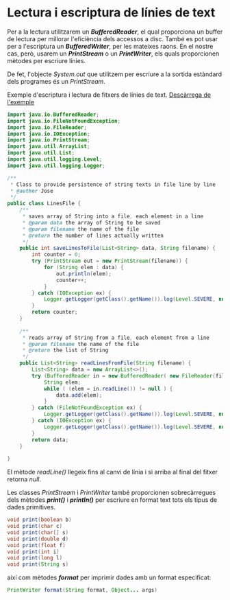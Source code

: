 # Lectura i escriptura de línies de text

Per a la lectura utilitzarem un ***BufferedReader***, el qual proporciona un buffer de lectura per millorar l'eficiència dels accessos a disc. També es pot usar per a l'escriptura un ***BufferedWriter***, per les mateixes raons. En el nostre cas, però, usarem un ***PrintStream*** o un ***PrintWriter***, els quals proporcionen mètodes per escriure línies.

De fet, l'objecte *System.out* que utilitzem per escriure a la sortida estàndard dels programes és un *PrintStream*.

Exemple d'escriptura i lectura de fitxers de línies de text. [Descàrrega de l'exemple](/damm06/assets/1.1/1.1.io/LinesFile.zip)

```java
import java.io.BufferedReader;
import java.io.FileNotFoundException;
import java.io.FileReader;
import java.io.IOException;
import java.io.PrintStream;
import java.util.ArrayList;
import java.util.List;
import java.util.logging.Level;
import java.util.logging.Logger;

/**
 * Class to provide persistence of string texts in file line by line
 * @author Jose
 */
public class LinesFile {
    /**
     * saves array of String into a file, each element in a line
     * @param data the array of String to be saved
     * @param filename the name of the file
     * @return the number of lines actually written
     */
    public int saveLinesToFile(List<String> data, String filename) {
        int counter = 0;
        try (PrintStream out = new PrintStream(filename)) {
            for (String elem : data) {
                out.println(elem);
                counter++;
            }
        } catch (IOException ex) {
            Logger.getLogger(getClass().getName()).log(Level.SEVERE, null, ex);
        }
        return counter;
    }
    
    /**
     * reads array of String from a file, each element from a line
     * @param filename the name of the file
     * @return the list of String
     */
    public List<String> readLinesFromFile(String filename) {
        List<String> data = new ArrayList<>();
        try (BufferedReader in = new BufferedReader( new FileReader(filename) )) {
            String elem;
            while ( (elem = in.readLine()) != null ) {
                data.add(elem);
            }
        } catch (FileNotFoundException ex) {
            Logger.getLogger(getClass().getName()).log(Level.SEVERE, null, ex);
        } catch (IOException ex) {
            Logger.getLogger(getClass().getName()).log(Level.SEVERE, null, ex);
        }
        return data;
    }
    
}
```

El mètode *readLine()* llegeix fins al canvi de línia i si arriba al final del fitxer retorna *null*.

Les classes *PrintStream* i *PrintWriter* també proporcionen sobrecàrregues dels mètodes ***print()*** i ***println()*** per escriure en format text tots els tipus de dades primitives.

```java
void print(boolean b)
void print(char c)
void print(char[] s)
void print(double d)
void print(float f)
void print(int i)
void print(long l)
void print(String s)
```
així com mètodes ***format*** per imprimir dades amb un format especificat:

```java
PrintWriter format(String format, Object... args)
```
